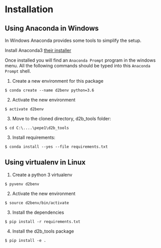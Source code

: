 # Installation

## Using Anaconda in Windows

In Windows Anaconda provides some tools to simplify the setup.

Install Anaconda3 [their installer](https://repo.continuum.io/archive/Anaconda3-5.0.1-Windows-x86_64.exe)

Once installed you will find an `Anaconda Prompt` program in the windows menu. All the following commands should be typed into this `Anaconda Prompt` shell.

1. Create a new environment for this package
```
$ conda create --name d2benv python=3.6
```
2. Activate the new environment
```
$ activate d2benv
```
3. Move to the cloned directory, d2b_tools folder:
```
$ cd C:\....\pepe1\d2b_tools
```
3. Install requirements:
```
$ conda install --yes --file requirements.txt
```

## Using virtualenv in Linux

1. Create a python 3 virtualenv
```
$ pyvenv d2benv
```
2. Activate the new environment
```
$ source d2benv/bin/activate
```
3. Install the dependencies
```
$ pip install -r requirements.txt
```
4. Install the d2b_tools package
```
$ pip install -e .
```

